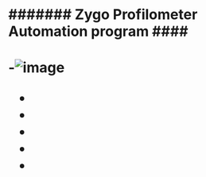 <h1> ####### Zygo Profilometer Automation program #### <h1/>

-![image](https://github.com/bereket-tadesse/Zygo-OP-automation/assets/84309246/6e8471ca-8bcf-4b7b-891c-717657a90eca)

-
-
-
-
-

